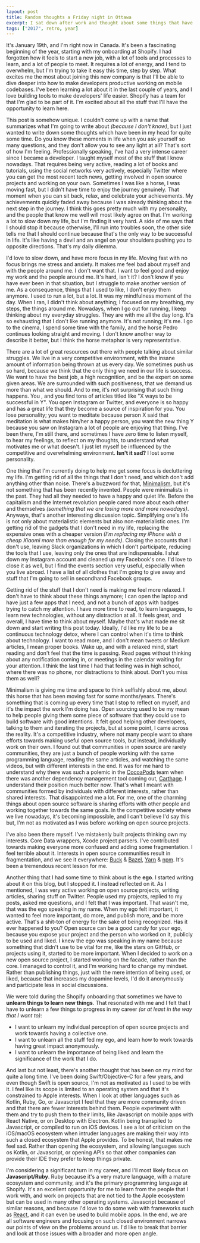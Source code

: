 ```yaml
---
layout: post
title: Random thoughts a Friday night in Ottawa
excerpt: I sat down after work and thought about some things that have been in my mind for some time. I wrote them in this blog post that if I have to summarize it, it talks about minimalism, open source, egno, and career paths.
tags: ["2017", retro, year]
---
```


It's January 19th, and I'm right now in Canada. It's been a fascinating beginning of the year, starting with my onboarding at Shopify. I had forgotten how it feels to start a new job, with a lot of tools and processes to learn, and a lot of people to meet. It requires a lot of energy, and I tend to overwhelm, but I'm trying to take it easy this time, step by step. What excites me the most about joining this new company is that I'll be able to dive deeper into how to make developers productive working on mobile codebases. I've been learning a lot about it in the last couple of years, and I love building tools to make developers' life easier. Shopify has a team for that I'm glad to be part of it. I'm excited about all the stuff that I'll have the opportunity to learn here.

This post is somehow unique. I couldn't come up with a name that summarizes what I'm going to write about _(because I don't know)_, but I just wanted to write down some thoughts which have been in my head for quite some time. Do you know these moments in life when you ask yourself so many questions, and they don't allow you to see any light at all? That's sort of how I'm feeling. Professionally speaking, I've had a very intense career since I became a developer. I taught myself most of the stuff that I know nowadays. That requires being very active, reading a lot of books and tutorials, using the social networks very actively, especially Twitter where you can get the most recent tech news, getting involved in open source projects and working on your own. Sometimes I was like a horse, I was moving fast, but I didn't have time to enjoy the journey genuinely. That moment when you can sit back, relax, and celebrate your achievements. My achievements quickly faded away because I was already thinking about the next step in the journey. I think this goes pretty much with my personality, and the people that know me well will most likely agree on that. I'm working a lot to slow down my life, but I'm finding it very hard. A side of me says that I should stop it because otherwise, I'll run into troubles soon, the other side tells me that I should continue because that's the only way to be successful in life. It's like having a devil and an angel on your shoulders pushing you to opposite directions. That's my daily dilemma.

I'd love to slow down, and have more focus in my life. Moving fast with no focus brings me stress and anxiety. It makes me feel bad about myself and with the people around me. I don't want that. I want to feel good and enjoy my work and the people around me. It's hard, isn't it? I don't know if you have ever been in that situation, but I struggle to make another version of me. As a consequence, things that I used to like, I don't enjoy them anymore. I used to run a lot, but a lot. It was my mindfulness moment of the day. When I ran, I didn't think about anything; I focused on my breathing, my steps, the things around me. Nowadays, when I go out for running, I keep thinking about my everyday struggles. They are with me all the day long. It's so exhausting that I don't like running anymore. It's not running; it's me. I go to the cinema, I spend some time with the family, and the horse Pedro continues looking straight and moving. I don't know another way to describe it better, but I think the horse metaphor is very representative.

There are a lot of great resources out there with people talking about similar struggles. We live in a very competitive environment, with the insane amount of information being thrown at us every day. We sometimes push us so hard, because we think that the only thing we need in our life is success. We want to have the best job, a high recognition, and be the expert on some given areas. We are surrounded with such positiveness, that we demand us more than what we should. And to me, it's not surprising that such thing happens. You , and you find tons of articles titled like "X ways to be successful in Y". You open Instagram or Twitter, and everyone is so happy and has a great life that they become a source of inspiration for you. You lose personality; you want to meditate because person X said that meditation is what makes him/her a happy person, you want the new thing Y because you saw on Instagram a lot of people are enjoying that thing. I've been there, I'm still there, and sometimes I have zero time to listen myself, to hear my feelings, to reflect on my thoughts, to understand what motivates me or what doesn't. I just let myself be influenced by the competitive and overwhelming environment. **Isn't it sad?** I lost some personality.

One thing that I'm currently doing to help me get some focus is decluttering my life. I'm getting rid of all the things that I don't need, and which don't add anything other than noise. There's a buzzword for that, [Minimalism](https://www.theminimalists.com/minimalism/), but it's not something that has been recently invented. People were minimalists in the past. They had all they needed to have a happy and quiet life. Before the capitalism and the Internet revolution people cared more about each other and themselves _(something that we are losing more and more nowadays)_. Anyways, that's another interesting discussion topic. Simplifying one's life is not only about materialistic elements but also non-materialistic ones. I'm getting rid of the gadgets that I don't need in my life, replacing the expensive ones with a cheaper version _(I'm replacing my iPhone with a cheap Xiaomi more than enough for my needs)_. Closing the accounts that I don't use, leaving Slack organizations in which I don't participate, reducing the tools that I use, leaving only the ones that are indispensable. I shut down my Instagram account and cleaned up my Facebook's one. I'd love to close it as well, but I find the events section very useful, especially when you live abroad. I have a list of all clothes that I'm going to give away and stuff that I'm going to sell in secondhand Facebook groups.

Getting rid of the stuff that I don't need is making me feel more relaxed. I don't have to think about these things anymore; I can open the laptop and have just a few apps that I need, and not a bunch of apps with badges trying to catch my attention. I have more time to read, to learn languages, to learn new technologies, without any distraction at all. It feels great, and overall, I have time to think about myself. Maybe that's what made me sit down and start writing this post today. Ideally, I'd like my life to be a continuous technology detox, where I can control when it's time to think about technology. I want to read more, and I don't mean tweets or Medium articles, I mean proper books. Wake up, and with a relaxed mind, start reading and don't feel that the time is passing. Read pages without thinking about any notification coming in, or meetings in the calendar waiting for your attention. I think the last time I had that feeling was in high school, where there was no phone, nor distractions to think about. Don't you miss them as well?

Minimalism is giving me time and space to think selfishly about me, about this horse that has been moving fast for some months/years. There's something that is coming up every time that I stop to reflect on myself, and it's the impact the work I'm doing has. Open sourcing used to be my mean to help people giving them some piece of software that they could use to build software with good intentions. It felt good helping other developers, talking to them and iterating the projects, but at some point, I came across the reality. It's a competitive industry, where not many people want to share efforts towards making useful open source tools, but instead, individually work on their own. I found out that communities in open source are rarely communities, they are just a bunch of people working with the same programming language, reading the same articles, and watching the same videos, but with different interests in the end. It was for me hard to understand why there was such a polemic in the [CocoaPods](https://cocoapods.org) team when there was another dependency management tool coming out, [Carthage](https://github.com/carthage). I understand their position much better now. That's what I meant with communities formed by individuals with different interests, rather than shared interests. That disappointed me a lot. For me, one of the charming things about open source software is sharing efforts with other people and working together towards the same goals. In the competitive society where we live nowadays, it's becoming impossible, and I can't believe I'd say this but, I'm not as motivated as I was before working on open source projects.

I've also been there myself. I've mistakenly built projects thinking own my interests. Core Data wrappers, Xcode project parsers. I've contributed towards making everyone more confused and adding some fragmentation. I feel terrible about it. Interests in open source communities result in fragmentation, and we see it everywhere: [Buck](https://buckbuild.com/) & [Bazel](https://bazel.build/), [Yarn](https://yarnpkg.com/en/) & [npm](https://www.npmjs.com/). It's been a tremendous recent lesson for me.

Another thing that I had some time to think about is the **ego**. I started writing about it on this blog, but I stopped it. I instead reflected on it. As I mentioned, I was very active working on open source projects, writing articles, sharing stuff on Twitter. People used my projects, replied to my posts, asked me questions, and I felt that I was important. That wasn't me, that was the ego speaking in my name. When my ego felt important, it wanted to feel more important, do more, and publish more, and be more active. That's a shit-ton of energy for the sake of being recognized. Has it ever happened to you? Open source can be a good candy for your ego, because you expose your project and the person who worked on it, publicly to be used and liked. I knew the ego was speaking in my name because something that didn't use to be vital for me, like the stars on GitHub, or projects using it, started to be more important. When I decided to work on a new open source project, I started working on the facade, rather than the core. I managed to control it, and I'm working hard to change my mindset. Rather than publishing things, just with the mere intention of being used, or liked, because that increases my dopamine levels, I'd do it anonymously and participate less in social discussions.

We were told during the Shopify onboarding that sometimes we have to **unlearn things to learn new things**. That resonated with me and I felt that I have to unlearn a few things to progress in my career _(or at least in the way that I want to)_:

- I want to unlearn my individual perception of open source projects and work towards having a collective one.
- I want to unlearn all the stuff fed my ego, and learn how to work towards having great impact anonymously.
- I want to unlearn the importance of being liked and learn the significance of the work that I do.

And last but not least, there's another thought that has been on my mind for quite a long time. I've been doing Swift/Objective-C for a few years, and even though Swift is open source, I'm not as motivated as I used to be with it. I feel like its scope is limited to an operating system and that it's constrained to Apple interests. When I look at other languages such as Kotlin, Ruby, Go, or Javascript I feel that they are more community driven and that there are fewer interests behind them. People experiment with them and try to push them to their limits, like Javascript on mobile apps with React Native, or on Desktop with Electron. Kotlin being transpiled to Javascript, or compiled to run on iOS devices. I see a lot of criticism on the iOS/macOS ecosystem when intruder languages are making their way into such a closed ecosystem that Apple provides. To be honest, that makes me feel sad. Rather than opening the ecosystem, and allowing languages such os Kotlin, or Javascript, or opening APIs so that other companies can provide their IDE they prefer to keep things private.

I'm considering a significant turn in my career, and I'll most likely focus on **Javascript/Ruby**. Ruby because it's a very mature language, with a mature ecosystem and community, and it's the primary programming language at Shopify. It's an excellent opportunity for me to learn from the people that I work with, and work on projects that are not tied to the Apple ecosystem but can be used in many other operating systems. Javascript because of similar reasons, and because I'd love to do some web with frameworks such as [React](https://reactjs.org/), and it can even be used to build mobile apps. In the end, we are all software engineers and focusing on such closed environment narrows our points of view on the problems around us. I'd like to break that barrier and look at those issues with a broader and more open angle.
